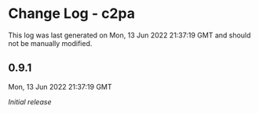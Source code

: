 # Change Log - c2pa

This log was last generated on Mon, 13 Jun 2022 21:37:19 GMT and should not be manually modified.

## 0.9.1
Mon, 13 Jun 2022 21:37:19 GMT

_Initial release_

